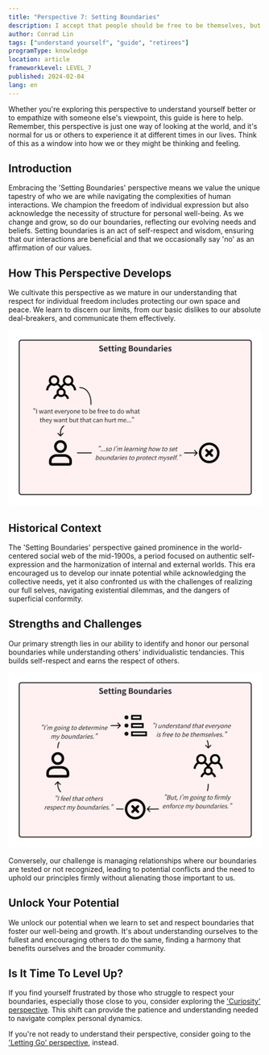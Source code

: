 ```yaml
---
title: "Perspective 7: Setting Boundaries"
description: I accept that people should be free to be themselves, but I need to protect myself from having my boundaries crossed.
author: Conrad Lin
tags: ["understand yourself", "guide", "retirees"]
programType: knowledge
location: article
frameworkLevel: LEVEL_7
published: 2024-02-04
lang: en
---
```


<InfoBanner shouldCenter emoji=":bulb:">
  Whether you're exploring this perspective to understand yourself better or to empathize with someone else's viewpoint, this guide is here to help. Remember, this perspective is just one way of looking at the world, and it's normal for us or others to experience it at different times in our lives. Think of this as a window into how we or they might be thinking and feeling.
</InfoBanner>

## Introduction

Embracing the 'Setting Boundaries' perspective means we value the unique tapestry of who we are while navigating the complexities of human interactions. We champion the freedom of individual expression but also acknowledge the necessity of structure for personal well-being. As we change and grow, so do our boundaries, reflecting our evolving needs and beliefs. Setting boundaries is an act of self-respect and wisdom, ensuring that our interactions are beneficial and that we occasionally say 'no' as an affirmation of our values.

## How This Perspective Develops

We cultivate this perspective as we mature in our understanding that respect for individual freedom includes protecting our own space and peace. We learn to discern our limits, from our basic dislikes to our absolute deal-breakers, and communicate them effectively.

![Image](../../../../framework/7_a.jpg)

## Historical Context

The 'Setting Boundaries' perspective gained prominence in the world-centered social web of the mid-1900s, a period focused on authentic self-expression and the harmonization of internal and external worlds. This era encouraged us to develop our innate potential while acknowledging the collective needs, yet it also confronted us with the challenges of realizing our full selves, navigating existential dilemmas, and the dangers of superficial conformity.

## Strengths and Challenges

Our primary strength lies in our ability to identify and honor our personal boundaries while understanding others' individualistic tendancies. This builds self-respect and earns the respect of others.

![Image](../../../../framework/7_b.jpg)

Conversely, our challenge is managing relationships where our boundaries are tested or not recognized, leading to potential conflicts and the need to uphold our principles firmly without alienating those important to us.

## Unlock Your Potential

We unlock our potential when we learn to set and respect boundaries that foster our well-being and growth. It's about understanding ourselves to the fullest and encouraging others to do the same, finding a harmony that benefits ourselves and the broader community.

## Is It Time To Level Up?

If you find yourself frustrated by those who struggle to respect your boundaries, especially those close to you, consider exploring the ['Curiosity' perspective](/unlock-your-potential/programs/guide-8). This shift can provide the patience and understanding needed to navigate complex personal dynamics.

If you're not ready to understand their perspective, consider going to the ['Letting Go' perspective](/unlock-your-potential/programs/guide-6), instead.